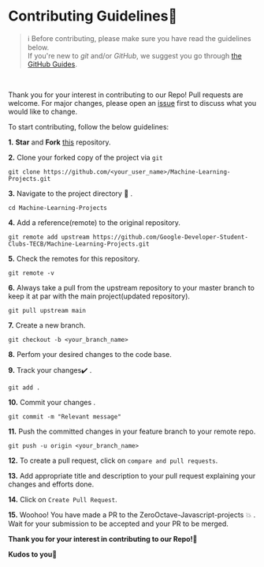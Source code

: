 # Contributing Guidelines📝

> :information_source: Before contributing, please make sure you have read the guidelines below. <br>
If you're new to _git_ and/or _GitHub_, we suggest you go through [the GitHub Guides](https://guides.github.com/introduction/flow/).
<br>

Thank you for your interest in contributing to our Repo! Pull requests are welcome. For major changes, please open an [issue](https://github.com/Google-Developer-Student-Clubs-TECB/Machine-Learning-Projects/issues/new) first to discuss what you would like to change.


To start contributing, follow the below guidelines: 

**1.**  **Star** and **Fork** [this](https://github.com/Google-Developer-Student-Clubs-TECB/Machine-Learning-Projects) repository.

**2.**  Clone your forked copy of the project via `git`
   
```
git clone https://github.com/<your_user_name>/Machine-Learning-Projects.git
```

**3.** Navigate to the project directory :file_folder: .

```
cd Machine-Learning-Projects
```

**4.** Add a reference(remote) to the original repository.

```
git remote add upstream https://github.com/Google-Developer-Student-Clubs-TECB/Machine-Learning-Projects.git
```

**5.** Check the remotes for this repository.

```
git remote -v
```

**6.** Always take a pull from the upstream repository to your master branch to keep it at par with the main project(updated repository).

```
git pull upstream main
```

**7.** Create a new branch.

```
git checkout -b <your_branch_name>
```

**8.** Perfom your desired changes to the code base.

**9.** Track your changes:heavy_check_mark: .

```
git add . 
```

**10.** Commit your changes .

```
git commit -m "Relevant message"
```

**11.** Push the committed changes in your feature branch to your remote repo.

```
git push -u origin <your_branch_name>
```

**12.** To create a pull request, click on `compare and pull requests`.

**13.** Add appropriate title and description to your pull request explaining your changes and efforts done.

**14.** Click on `Create Pull Request`.


**15.** Woohoo! You have made a PR to the ZeroOctave-Javascript-projects :boom: . Wait for your submission to be accepted and your PR to be merged.

**Thank you for your interest in contributing to our Repo!🏼**

**Kudos to you🎈**
<br><br>

